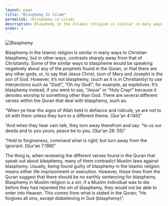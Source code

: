 ```yaml
---
layout: page
title: "Blasphemy In Islam"
permalink: /blasphemy-in-islam/
description: Blasphemy in the Islamic religion is similar in many ways to Christian blasphemy, but in other ways, contrasts sharply away from that of Christianity.Usually, being found guilty of blasphemy in the Islamic religion means either life imprisonment or execution.
order: 4
---
```


![Blasphemy]({{site.baseurl}}/images/bracelet.jpg)

Blasphemy in the Islamic religion is similar in many ways to Christian blasphemy, but in other ways, contrasts sharply away from that of Christianity. Some of the similar ways to blaspheme would be speaking negatively about any of the prophets found in the Quran, or that there are any other gods, or, to say that Jesus Christ, (son of Mary and Joseph) is the son of God. However, it’s not blasphemy, (such as it is in Christianity) to use interjections such as “God!”, “Oh my God!”, for example, as expletives. It’s blasphemy instead, if you were to say, “Jesus” or “Holy Crap!” because it denotes worship to something other than God. There are several different verses within the Quran that deal with blasphemy, such as:

“When ye hear the signs of Allah held in defiance and ridicule, ye are not to sit with them unless they turn to a different theme. [Qur’an 4:140]”

“And when they hear vain talk, they turn away therefrom and say: “to us our deeds and to you yours; peace be to you. [Qur’an 28: 55]”

“Hold to forgiveness, command what is right; but turn away from the ignorant. [Qur’an 7:199]”

The thing is, when reviewing the different verses found in the Quran that speak out about blasphemy, many of them contradict Muslim laws against blasphemy. Usually, being found guilty of blasphemy in the Islamic religion means either life imprisonment or execution. However, these lines from the Quran suggest that there should be no earthly sentencing for blasphemy. Blasphemy in Muslim religion is a sin; if a Muslim individual was to die before they had repented the sin of blasphemy, they would not be able to enter into Heaven. This comes from what is stated in the Quran; “He forgives all sins, except disbelieving in God (blasphemy)”.
